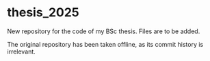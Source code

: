 # thesis_2025

New repository for the code of my BSc thesis. 
Files are to be added.

The original repository has been taken offline, as its commit history is irrelevant.
